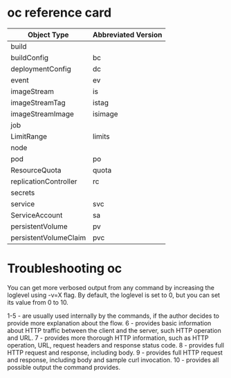 # oc reference card

| Object Type           | Abbreviated Version |
|-----------------------|---------------------|
| build                 |                     |
| buildConfig           | bc                  |
| deploymentConfig      | dc                  |
| event                 | ev                  |
| imageStream           | is                  |
| imageStreamTag        | istag               |
| imageStreamImage      | isimage             |
| job                   |                     |
| LimitRange            | limits              |
| node                  |                     |
| pod                   | po                  |
| ResourceQuota         | quota               |
| replicationController | rc                  |
| secrets               |                     |
| service               | svc                 |
| ServiceAccount        | sa                  |
| persistentVolume      | pv                  |
| persistentVolumeClaim | pvc                 |

# Troubleshooting oc

You can get more verbosed output from any command by increasing the loglevel
using -v=X flag. By default, the loglevel is set to 0, but you can set its value
from 0 to 10.

1-5 - are usually used internally by the commands, if the author decides to provide more explanation about the flow.
  6 - provides basic information about HTTP traffic between the client and the server, such HTTP operation and URL.
  7 - provides more thorough HTTP information, such as HTTP operation, URL, request headers and response status code.
  8 - provides full HTTP request and response, including body.
  9 - provides full HTTP request and response, including body and sample curl invocation.
 10 - provides all possible output the command provides.
